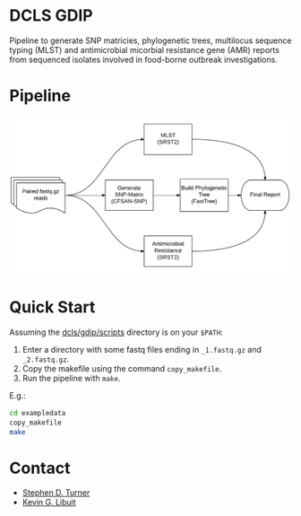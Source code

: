 # DCLS GDIP

Pipeline to generate SNP matricies, phylogenetic trees, multilocus sequence typing (MLST) and antimicrobial micorbial resistance gene (AMR) reports from sequenced isolates involved in food-borne outbreak investigations.

# Pipeline 

![](./pipeline.png)

# Quick Start

Assuming the [dcls/gdip/scripts](https://github.com/dcls/gdip/tree/master/scripts) directory is on your `$PATH`:

1. Enter a directory with some fastq files ending in `_1.fastq.gz` and `_2.fastq.gz`.
2. Copy the makefile using the command `copy_makefile`.
3. Run the pipeline with `make`.

E.g.:

```sh
cd exampledata
copy_makefile
make
```

# Contact

- [Stephen D. Turner](http://www.google.com/recaptcha/mailhide/d?k=01lKgXnqE6Va_tcIEkUUMMXA==&c=8cNmVsuwaP7OG163K8z49WDuv5M9HBlzj1rfgVsTX_Y=)
- [Kevin G. Libuit](http://www.google.com/recaptcha/mailhide/d?k=01lKgXnqE6Va_tcIEkUUMMXA==&c=dCq1Is6PZSxjhRTptzOs-aBj0v9PvkiwAq3olZuP1Ek=)